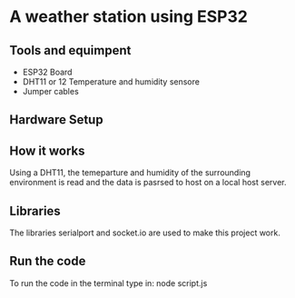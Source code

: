 # A weather station using ESP32

## Tools and equimpent

- ESP32 Board
- DHT11 or 12 Temperature and humidity sensore
- Jumper cables

## Hardware Setup


## How it works

Using a DHT11, the temeparture and humidity of the surrounding environment is read and the data is pasrsed to host on a local host server.

## Libraries

The libraries serialport and socket.io are used to make this project work.

## Run the code

To run the code in the terminal type in: node script.js


